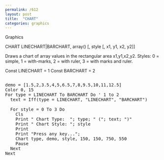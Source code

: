 ```yaml
---
permalink: /612
layout: post
title:  "CHART"
categories: graphics
---
```

Graphics

CHART LINECHART|BARCHART, array() [, style [, x1, y1, x2, y2]]

Draws a chart of array values in the rectangular area x1,y1,x2,y2. Styles: 0 = simple, 1 = with-marks, 2 = with ruler, 3 = with marks and ruler.


Const LINECHART = 1 
Const BARCHART = 2

<pre>

demo = [1.5,2,3.5,4,5,6.5,7,8,9.5,10,11,12.5]
Color 0, 15
For type = LINECHART To BARCHART Do ' 1 to 2
  text = Iff(type = LINECHART, "LINECHART", "BARCHART")  
 
  For style = 0 To 3 Do
    Cls
    Print " Chart Type:  "; type; " ("; text; ")"
    Print " Chart Style: "; style
    Print 
    Print "Press any key...";  
    Chart type, demo, style, 150, 150, 750, 550 
    Pause
  Next 
Next

</pre>

